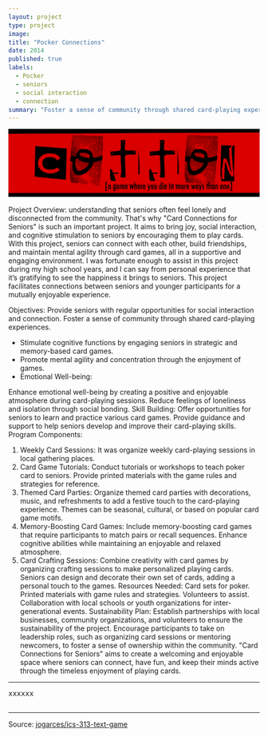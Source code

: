 ```yaml
---
layout: project
type: project
image: 
title: "Pocker Connections"
date: 2014
published: true
labels:
  - Pocker
  - seniors
  - social interaction
  - connection
summary: "Foster a sense of community through shared card-playing experiences."
---
```


<img class="img-fluid" src="../img/cotton/cotton-header.png">

Project Overview:
understanding that seniors often feel lonely and disconnected from the community. That's why "Card Connections for Seniors" is such an important project. It aims to bring joy, social interaction, and cognitive stimulation to seniors by encouraging them to play cards. With this project, seniors can connect with each other, build friendships, and maintain mental agility through card games, all in a supportive and engaging environment. I was fortunate enough to assist in this project during my high school years, and I can say from personal experience that it’s gratifying to see the happiness it brings to seniors. This project facilitates connections between seniors and younger participants for a mutually enjoyable experience.

Objectives:
Provide seniors with regular opportunities for social interaction and connection.
Foster a sense of community through shared card-playing experiences.
-	Stimulate cognitive functions by engaging seniors in strategic and memory-based card games.
-	Promote mental agility and concentration through the enjoyment of games.
-	Emotional Well-being:

Enhance emotional well-being by creating a positive and enjoyable atmosphere during card-playing sessions.
Reduce feelings of loneliness and isolation through social bonding.
Skill Building:
Offer opportunities for seniors to learn and practice various card games.
Provide guidance and support to help seniors develop and improve their card-playing skills.
Program Components:
1. Weekly Card Sessions:
It was organize weekly card-playing sessions in local gathering places.
2. Card Game Tutorials:
Conduct tutorials or workshops to teach poker card to seniors.
Provide printed materials with the game rules and strategies for reference.
5. Themed Card Parties:
Organize themed card parties with decorations, music, and refreshments to add a festive touch to the card-playing experience.
Themes can be seasonal, cultural, or based on popular card game motifs.
6. Memory-Boosting Card Games:
Include memory-boosting card games that require participants to match pairs or recall sequences.
Enhance cognitive abilities while maintaining an enjoyable and relaxed atmosphere.
7. Card Crafting Sessions:
Combine creativity with card games by organizing crafting sessions to make personalized playing cards.
Seniors can design and decorate their own set of cards, adding a personal touch to the games.
Resources Needed:
Card sets for poker.
Printed materials with game rules and strategies.
Volunteers to assist.
Collaboration with local schools or youth organizations for inter-generational events.
Sustainability Plan: Establish partnerships with local businesses, community organizations, and volunteers to ensure the sustainability of the project. Encourage participants to take on leadership roles, such as organizing card sessions or mentoring newcomers, to foster a sense of ownership within the community.
"Card Connections for Seniors" aims to create a welcoming and enjoyable space where seniors can connect, have fun, and keep their minds active through the timeless enjoyment of playing cards.





<hr>

<pre>
xxxxxx

</pre>

<hr>

Source: <a href="https://github.com/jogarces/ics-313-text-game"><i class="large github icon "></i>jogarces/ics-313-text-game</a>
